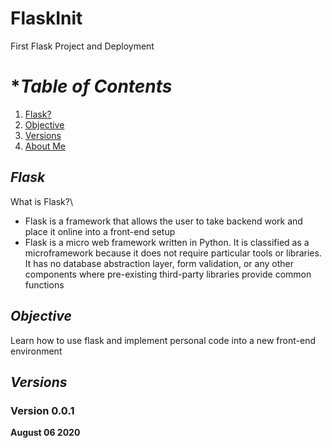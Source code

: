 # FlaskInit
First Flask Project and Deployment


# **Table of Contents*
1. [Flask?]()
2. [Objective]()
3. [Versions]()
4. [About Me]()

## *Flask*
What is Flask?\
- Flask is a framework that allows the user to take backend work and place it online into a front-end setup
- Flask is a micro web framework written in Python. It is classified as a microframework because it does not require particular tools or libraries. It has no database abstraction layer, form validation, or any other components where pre-existing third-party libraries provide common functions

## *Objective*
Learn how to use flask and implement personal code into a new front-end environment

## *Versions*

### Version 0.0.1
**August 06 2020**
